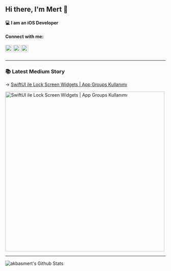 ## Hi there, I'm Mert 👋


#### 💻  I am an iOS Developer

#### Connect with me:

[<img align="left" alt="akbasmert | LinkedIn" width="22px" src="https://www.svgrepo.com/show/448234/linkedin.svg" />][linkedin]
[<img align="left" alt="akbasmert | Medium" width="22px" src="https://www.svgrepo.com/show/364653/medium-logo-fill.svg" />][medium]
[<img align="left" alt="akbasmert | Twitter" width="22px" src="https://www.svgrepo.com/show/475689/twitter-color.svg" />][twitter]

<br />
<br />

---

### 📚 Latest Medium Story

-> [SwiftUI ile Lock Screen Widgets | App Groups Kullanımı](https://medium.com/@mertma246/swiftui-ile-lock-screen-widgets-app-groups-kullan%C4%B1m%C4%B1-28b4d0e965a9)

[<img src="https://miro.medium.com/v2/resize:fit:1400/format:webp/1*EjJUKPo9DXpdbjW6y7je3Q.png" alt="SwiftUI ile Lock Screen Widgets | App Groups Kullanımı" width="500px">](https://medium.com/@mert.ma246/swiftui-ile-lock-screen-widgets-app-groups-kullanımı-28b4d0e965a9)

---

<img align="left" alt="akbasmert's Github Stats" src="https://github-readme-stats.vercel.app/api?username=akbasmert&show_icons=true&hide_border=true" />

[medium]: https://medium.com/@mert.ma246
[twitter]: https://twitter.com/_akbasmert
[linkedin]: https://www.linkedin.com/in/mert-akba%C5%9F-006398171
